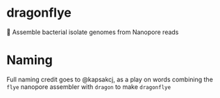 # dragonflye
:dragon: Assemble bacterial isolate genomes from Nanopore reads

# Naming
Full naming credit goes to @kapsakcj, as a play on words combining the `flye` nanopore assembler with `dragon` to make `dragonflye`
